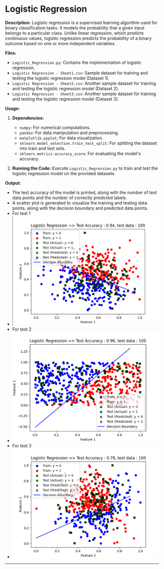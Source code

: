 # Logistic Regression

**Description:**
Logistic regression is a supervised learning algorithm used for binary classification tasks. It models the probability that a given input belongs to a particular class. Unlike linear regression, which predicts continuous values, logistic regression predicts the probability of a binary outcome based on one or more independent variables.

**Files:**
- `Logistic_Regression.py`: Contains the implementation of logistic regression.
- `Logistic Regression - Sheet1.csv`: Sample dataset for training and testing the logistic regression model (Dataset 1).
- `Logistic Regression - Sheet2.csv`: Another sample dataset for training and testing the logistic regression model (Dataset 2).
- `Logistic Regression - Sheet3.csv`: Another sample dataset for training and testing the logistic regression model (Dataset 3).

**Usage:**
1. **Dependencies:**
   - `numpy`: For numerical computations.
   - `pandas`: For data manipulation and preprocessing.
   - `matplotlib.pyplot`: For data visualization.
   - `sklearn.model_selection.train_test_split`: For splitting the dataset into train and test sets.
   - `sklearn.metrics.accuracy_score`: For evaluating the model's accuracy.

2. **Running the Code:**
   Execute `Logistic_Regression.py` to train and test the logistic regression model on the provided datasets.

**Output:**
- The test accuracy of the model is printed, along with the number of test data points and the number of correctly predicted labels.
- A scatter plot is generated to visualize the training and testing data points, along with the decision boundary and predicted data points.
- For test 1
- ![img.png](../../img/LogisticRegressionImg/img.png)
- For test 2
- ![img_1.png](../../img/LogisticRegressionImg/img_1.png)
- For test 3
- ![img_2.png](../../img/LogisticRegressionImg/img_2.png)

---